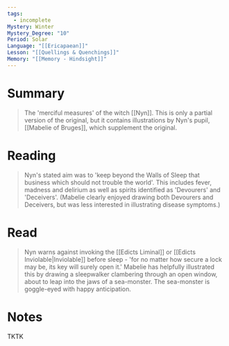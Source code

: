 ```yaml
---
tags:
  - incomplete
Mystery: Winter
Mystery_Degree: "10"
Period: Solar
Language: "[[Ericapaean]]"
Lesson: "[[Quellings & Quenchings]]"
Memory: "[[Memory - Hindsight]]"
---
```

# Summary
> The 'merciful measures' of the witch [[Nyn]]. This is only a partial version of the original, but it contains illustrations by Nyn's pupil, [[Mabelie of Bruges]], which supplement the original.
# Reading
> Nyn's stated aim was to 'keep beyond the Walls of Sleep that business which should not trouble the world'. This includes fever, madness and delirium as well as spirits identified as 'Devourers' and 'Deceivers'. (Mabelie clearly enjoyed drawing both Devourers and Deceivers, but was less interested in illustrating disease symptoms.)
# Read
> Nyn warns against invoking the [[Edicts Liminal]] or [[Edicts Inviolable|Inviolable]] before sleep - 'for no matter how secure a lock may be, its key will surely open it.' Mabelie has helpfully illustrated this by drawing a sleepwalker clambering through an open window, about to leap into the jaws of a sea-monster. The sea-monster is goggle-eyed with happy anticipation.
# Notes
TKTK